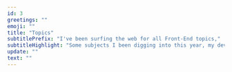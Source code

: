 ```yaml
---
id: 3
greetings: ""
emoji: ""
title: "Topics"
subtitlePrefix: "I've been surfing the web for all Front-End topics,"
subtitleHighlight: "Some subjects I been digging into this year, my development core stack is highlighted in purple."
update: ""
text: ""
---
```

